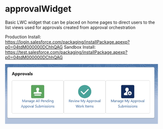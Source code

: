 # approvalWidget

Basic LWC widget that can be placed on home pages to direct users to the list views used for approvals created from approval orchestration

Production Install: https://login.salesforce.com/packaging/installPackage.apexp?p0=04tdM000000DChhQAG
Sandbox Install: https://test.salesforce.com/packaging/installPackage.apexp?p0=04tdM000000DChhQAG

![approvalWidget Screenshot](approvalsWidget.JPG)

